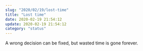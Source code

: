 ```yaml
---
slug: "2020/02/19/lost-time"
title: "Lost time"
date: 2020-02-19 21:54:12
update: 2020-02-19 21:54:12
category: "status"
---
```


A wrong decision can be fixed, but wasted time is gone forever.
